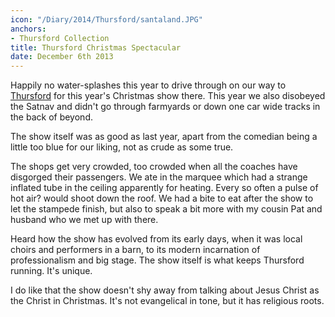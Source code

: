 ```yaml
---
icon: "/Diary/2014/Thursford/santaland.JPG"
anchors:
- Thursford Collection
title: Thursford Christmas Spectacular
date: December 6th 2013
---
```

Happily no water-splashes this year to drive through on our way
to [Thursford](https://www.thursford.com) for this year's Christmas show there.
This year we also disobeyed the Satnav and didn't go through farmyards
or down one car wide tracks in the back of beyond.

The show itself was as good as last year, apart from the comedian
being a little too blue for our liking, not as crude as some true.

The shops get very crowded, too crowded when all the coaches have
disgorged their passengers.  We ate in the marquee which had a
strange inflated tube in the ceiling apparently for heating.  Every
so often a pulse of hot air? would shoot down the roof.  We had
a bite to eat after the show to let the stampede finish, but also
to speak a bit more with my cousin Pat and husband who we met
up with there.

Heard how the show has evolved from its early days, when it
was local choirs and performers in a barn, to its modern incarnation
of professionalism and big stage.  The show itself is what
keeps Thursford running.  It's unique.

I do like that the show doesn't shy away from talking about
Jesus Christ as the Christ in Christmas.  It's not evangelical
in tone, but it has religious roots.
